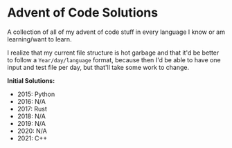 # Advent of Code Solutions

A collection of all of my advent of code stuff in every language I know or am learning/want to learn.

I realize that my current file structure is hot garbage and that it'd be better to follow a `Year/day/language` format, because then I'd be able to have one input and test file per day, but that'll take some work to change.

**Initial Solutions:**
* 2015: Python
* 2016: N/A
* 2017: Rust
* 2018: N/A
* 2019: N/A 
* 2020: N/A
* 2021: C++